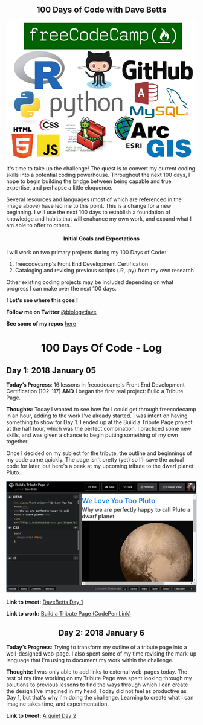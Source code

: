 <h2 align="center">
100 Days of Code with Dave Betts
</h2>
<img src="https://github.com/davebetts/100-days-of-code/blob/master/100Hours.jpg" alt="">
It's time to take up the challenge!  The quest is to convert my current coding skills into a potential coding powerhouse.  Throughout the next 100 days, I hope to begin building the bridge between being capable and true expertise, and perhapse a little eloquence.


Several resources and languages (most of which are referenced in the image above) have led me to this point.  This is a change for a new beginning.  I will use the next 100 days to establish a foundation of knowledge and habits that will enahance my own work, and expand what I am able to offer to others.

<h4 align="center">Initial Goals and Expectations</h4>
I will work on two primary projects during my 100 Days of Code:

1. freecodecamp's Front End Development Certification
2. Cataloging and revising previous scripts (.R, .py) from my own research


Other existing coding projects may be included depending on what progress I can make over the next 100 days.

**! Let's see where this goes !**

**Follow me on Twitter** [@biologydave](insertLinkToTweet)

**See some of my repos** [here](insertLinkHere)

<h1 align="center">
100 Days Of Code - Log
</h1>
<h2 align=”center”>
Day 1: 2018 January 05
</h2>

**Today’s Progress**: 16 lessons in frecodecamp's Front End Development Certification (102-117) **AND** I began the first real project: Build a Tribute Page.

**Thoughts:** Today I wanted to see how far I could get through freecodecamp in an hour, adding to the work I've already started.  I was intent on having something to show for Day 1.  I ended up at the Build a Tribute Page project at the half hour, which was the perfect combination.  I practiced some new skills, and was given a chance to begin putting something of my own together.

Once I decided on my subject for the tribute, the outline and beginnings of my code came quickly.  The page isn't pretty (yet) so I'll save the actual code for later, but here's a peak at my upcoming tribute to the dwarf planet Pluto.

<img src="https://github.com/davebetts/freecodecamp/blob/master/TributePage.JPG?raw=true" alt="Tibute Page Day 1">

**Link to tweet:** [DaveBetts Day 1](https://twitter.com/biologydave/status/949491229703614464)

**Link to work:** [Build a Tribute Page (CodePen Link)](https://codepen.io/davebetts/pen/WdXwZZ)


<h2 align="center">
Day 2: 2018 January 6
</h2>
	
**Today’s Progress**: Trying to transform my outline of a tribute page into a well-designed web-page.  I also spent some of my time revising the mark-up language that I'm using to document my work within the challenge.

**Thoughts:** I was only able to add links to external web-pages today.  The rest of my time working on my Tribute Page was spent looking through my solutions to previous lessons to find the ways through which I can create the design I've imagined in my head. Today did not feel as productive as Day 1, but that's why I'm doing the challenge.  Learning to create what I can imagine takes time, and experimentation.

**Link to tweet:** [A quiet Day 2](https://twitter.com/biologydave/status/949887084172525568)
